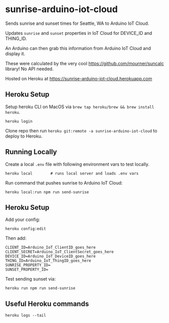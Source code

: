 # sunrise-arduino-iot-cloud

Sends sunrise and sunset times for Seattle, WA to Arduino IoT Cloud.

Updates `sunrise` and `sunset` properties in IoT Cloud for DEVICE_ID and THING_ID.

An Arduino can then grab this information from Arduino IoT Cloud and display it.

These were calculated by the very cool <https://github.com/mourner/suncalc> library! No API needed.

Hosted on Heroku at <https://sunrise-arduino-iot-cloud.herokuapp.com>

## Heroku Setup

Setup heroku CLI on MacOS via `brew tap heroku/brew && brew install heroku`.

`heroku login`

Clone repo then run `heroku git:remote -a sunrise-arduino-iot-cloud` to deploy to Heroku.

## Running Locally

Create a local `.env` file with following environment vars to test locally.

    heroku local        # runs local server and loads .env vars

Run command that pushes sunrise to Arduino IoT Cloud:

    heroku local:run npm run send-sunrise

## Heroku Setup

Add your config:

    heroku config:edit

Then add:

```
CLIENT_ID=Arduino_IoT_ClientID_goes_here
CLIENT_SECRET=Arduino_IoT_ClientSecret_goes_here
DEVICE_ID=Arduino_IoT_DeviceID_goes_here
THING_ID=Arduino_IoT_ThingID_goes_here
SUNRISE_PROPERTY_ID=
SUNSET_PROPERTY_ID=
```

Test sending sunset via:

    heroku run npm run send-sunrise

## Useful Heroku commands

    heroku logs --tail